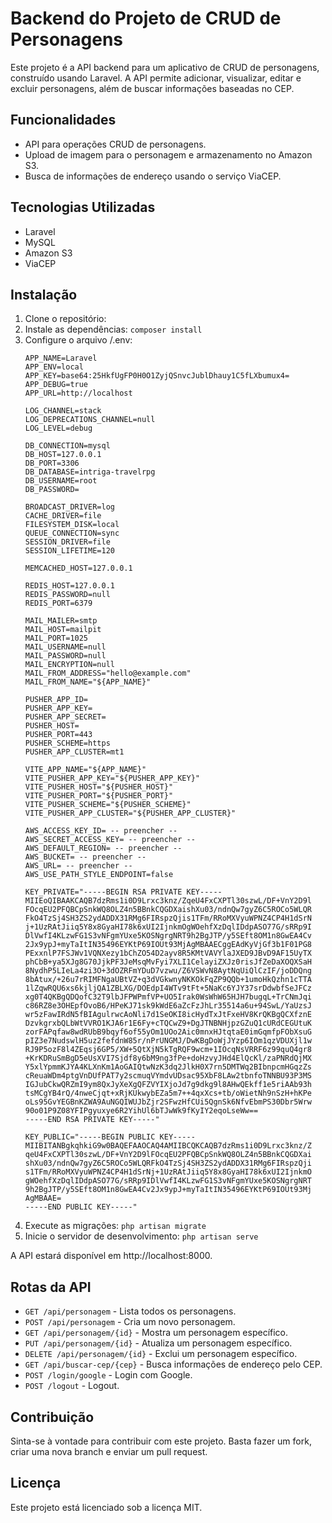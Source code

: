 # Backend do Projeto de CRUD de Personagens

Este projeto é a API backend para um aplicativo de CRUD de personagens, construído usando Laravel. A API permite adicionar, visualizar, editar e excluir personagens, além de buscar informações baseadas no CEP.

## Funcionalidades

- API para operações CRUD de personagens.
- Upload de imagem para o personagem e armazenamento no Amazon S3.
- Busca de informações de endereço usando o serviço ViaCEP.

## Tecnologias Utilizadas

- Laravel
- MySQL
- Amazon S3
- ViaCEP
## Instalação

1. Clone o repositório:
2. Instale as dependências: `composer install`
3. Configure o arquivo /.env:
	```.env
	APP_NAME=Laravel
	APP_ENV=local
	APP_KEY=base64:25HkfUgFP0H0O1ZyjQSnvcJublDhauy1C5fLXbumux4=
	APP_DEBUG=true
	APP_URL=http://localhost

	LOG_CHANNEL=stack
	LOG_DEPRECATIONS_CHANNEL=null
	LOG_LEVEL=debug

	DB_CONNECTION=mysql
	DB_HOST=127.0.0.1
	DB_PORT=3306
	DB_DATABASE=intriga-travelrpg
	DB_USERNAME=root
	DB_PASSWORD=

	BROADCAST_DRIVER=log
	CACHE_DRIVER=file
	FILESYSTEM_DISK=local
	QUEUE_CONNECTION=sync
	SESSION_DRIVER=file
	SESSION_LIFETIME=120

	MEMCACHED_HOST=127.0.0.1

	REDIS_HOST=127.0.0.1
	REDIS_PASSWORD=null
	REDIS_PORT=6379

	MAIL_MAILER=smtp
	MAIL_HOST=mailpit
	MAIL_PORT=1025
	MAIL_USERNAME=null
	MAIL_PASSWORD=null
	MAIL_ENCRYPTION=null
	MAIL_FROM_ADDRESS="hello@example.com"
	MAIL_FROM_NAME="${APP_NAME}"

	PUSHER_APP_ID=
	PUSHER_APP_KEY=
	PUSHER_APP_SECRET=
	PUSHER_HOST=
	PUSHER_PORT=443
	PUSHER_SCHEME=https
	PUSHER_APP_CLUSTER=mt1

	VITE_APP_NAME="${APP_NAME}"
	VITE_PUSHER_APP_KEY="${PUSHER_APP_KEY}"
	VITE_PUSHER_HOST="${PUSHER_HOST}"
	VITE_PUSHER_PORT="${PUSHER_PORT}"
	VITE_PUSHER_SCHEME="${PUSHER_SCHEME}"
	VITE_PUSHER_APP_CLUSTER="${PUSHER_APP_CLUSTER}"

	AWS_ACCESS_KEY_ID= -- preencher --
	AWS_SECRET_ACCESS_KEY= -- preencher --
	AWS_DEFAULT_REGION= -- preencher --
	AWS_BUCKET= -- preencher --
	AWS_URL= -- preencher --
	AWS_USE_PATH_STYLE_ENDPOINT=false

	KEY_PRIVATE="-----BEGIN RSA PRIVATE KEY-----
	MIIEoQIBAAKCAQB7dzRms1i0D9Lrxc3knz/ZqeU4FxCXPTl30szwL/DF+VnY2D9l
	FOcqEU2PFQBCpSnkWQ8OLZ4n5BBnkCQGDXaishXu03/ndnQw7gyZ6C5ROCo5WLQR
	FkO4TzSj4SH3ZS2ydADDX31RMg6FIRspzQjis1TFm/RRoMXVyuWPNZ4CP4H1dSrN
	j+1UzRAtJiiq5Y8x8GyaHI78k6xUI2IjnkmOgWOehfXzDqlIDdpASO77G/sRRp9I
	DlVwfI4KLzwFG1S3vNFgmYUxe5KOSNgrgNRT9h2BgJTP/y5SEft8OM1n8GwEA4Cv
	2Jx9ypJ+myTaItIN35496EYKtP69IOUt93MjAgMBAAECggEAdKyVjGf3b1F01PG8
	PExxnlP7FSJWv1VQNXezy1bChZO54D2ayv8R5KMtVAVYlaJXED9JBvD9AF15UyTX
	phCbB+ya5XJg8G70JjkPF3JeMsqMvFyi7XLI1CelayiZXJz0risJfZeDaXOQXSaH
	8NydhP5LIeLa4zi3O+3dOZRFmYDuD7vzwu/Z6VSWvN8AytNqUiQlCzIF/joDDQng
	8bAtux/+26u7rRIMFNgaUBtVZ+q3dVGkwnyNKKOkFqZP9QQb+1umoHkQzhn1cTTA
	1lZqwRQU6xs6kjljQA1ZBLXG/DOEdpI4WTv9tFt+5NaKc6YJY37srDdwbfSeJFCz
	xg0T4QKBgQDQofC32T9lbJFPWPmfVP+UO5Irak0WsWhW65HJH7bugqL+TrCNmJqi
	c86RZ8e3OHEpfOvoB6/HPeKJ71sk9kWdE6aZcFzJhLr35514a6u+94SwL/YaUzsJ
	wr5zFawIRdN5fBIAgulrwcAoNli7d1SeOKI8icHydTxJtFxeHV8KrQKBgQCXfznE
	DzvkgrxbQLbWtVVRO1KJA6r1E6Fy+cTQCwZ9+DgJTNBNHjpzGZuQ1cURdCEGUtuK
	zorFAPqfaw8wdRUbB9bqyf6of55yOm1UOo2Aic0mnxHJtqtaE0imGqmfpFObXsuG
	pIZ3e7NudswlH5uz2fefdnW85r/nPrUNGMJ/DwKBgDoWjJYzp6IOm1qzVDUXjl1w
	RJ9P5ozF8l4ZEqsj6GP5/XW+5QtXjN5kTgRQF9wcm+1IOcqNsVRRF6z99quQ4gr8
	+KrKDRuSmBgD5eUsXVI7Sjdf8y6bM9ng3fPe+doHzvyJHd4ElQcKl/zaPNRdQjMX
	Y5xlYpmmKJYA4KLXnKm1AoGAIQtwNzK3dq2JlkH0X7rn5DMTWq2BIbnpcmHGqzZs
	cReuaWDm4ptgVnDUfPAT7y2scmuqVYmdvUDsac95XbF8LAw2tbnfoTNNBU93P3MS
	IGJubCkwQRZmI9ym8QxJyXeXgQFZVYIXjoJd7g9dkg9l8AHwQEkff1e5riAAb93h
	tsMCgYB4rQ/4nweCjqt+xRjKUkwybEZa5m7++4qxXcs+tb/oWietNh9nSzH+hKPe
	oLs95GvYEGBnKZWA9AuNGQIWUJbZjr2SFwzHfCUi5QgnSk6NfvEbmPS30Dbr5Wrw
	90o01P9Z08YFIPgyuxye6R2YihUl6bTJwWk9fKyIY2eqoLseWw==
	-----END RSA PRIVATE KEY-----"

	KEY_PUBLIC="-----BEGIN PUBLIC KEY-----
	MIIBITANBgkqhkiG9w0BAQEFAAOCAQ4AMIIBCQKCAQB7dzRms1i0D9Lrxc3knz/Z
	qeU4FxCXPTl30szwL/DF+VnY2D9lFOcqEU2PFQBCpSnkWQ8OLZ4n5BBnkCQGDXai
	shXu03/ndnQw7gyZ6C5ROCo5WLQRFkO4TzSj4SH3ZS2ydADDX31RMg6FIRspzQji
	s1TFm/RRoMXVyuWPNZ4CP4H1dSrNj+1UzRAtJiiq5Y8x8GyaHI78k6xUI2IjnkmO
	gWOehfXzDqlIDdpASO77G/sRRp9IDlVwfI4KLzwFG1S3vNFgmYUxe5KOSNgrgNRT
	9h2BgJTP/y5SEft8OM1n8GwEA4Cv2Jx9ypJ+myTaItIN35496EYKtP69IOUt93Mj
	AgMBAAE=
	-----END PUBLIC KEY-----"
	```
4. Execute as migrações: `php artisan migrate`
5. Inicie o servidor de desenvolvimento: `php artisan serve`

A API estará disponível em http://localhost:8000.

## Rotas da API
- `GET /api/personagem` - Lista todos os personagens.
- `POST /api/personagem` - Cria um novo personagem.
- `GET /api/personagem/{id}` - Mostra um personagem específico.
- `PUT /api/personagem/{id}` - Atualiza um personagem específico.
- `DELETE /api/personagem/{id}` - Exclui um personagem específico.
- `GET /api/buscar-cep/{cep}` - Busca informações de endereço pelo CEP.
- `POST /login/google` - Login com Google.
- `POST /logout` - Logout.

## Contribuição
Sinta-se à vontade para contribuir com este projeto. Basta fazer um fork, criar uma nova branch e enviar um pull request.

## Licença
Este projeto está licenciado sob a licença MIT.

